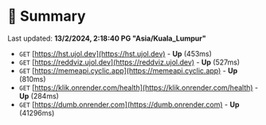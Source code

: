 # 📖 Summary
Last updated: **13/2/2024, 2:18:40 PG "Asia/Kuala_Lumpur"**

- `GET` [https://hst.ujol.dev](https://hst.ujol.dev) - **Up** (453ms)
- `GET` [https://reddviz.ujol.dev](https://reddviz.ujol.dev) - **Up** (527ms)
- `GET` [https://memeapi.cyclic.app](https://memeapi.cyclic.app) - **Up** (810ms)
- `GET` [https://klik.onrender.com/health](https://klik.onrender.com/health) - **Up** (284ms)
- `GET` [https://dumb.onrender.com](https://dumb.onrender.com) - **Up** (41296ms)
